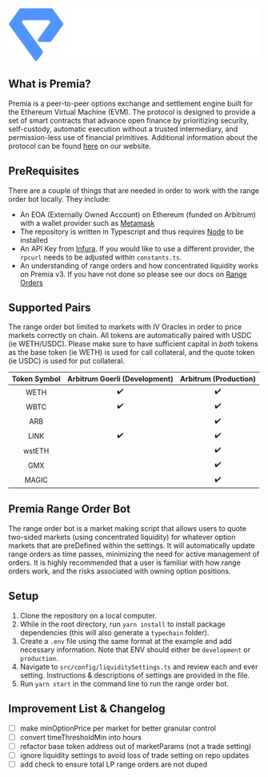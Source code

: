 <p align="center">
  <img src="img/premia.png" alt=''>
</p>

## What is Premia?
Premia is a peer-to-peer options exchange and settlement engine built for the Ethereum Virtual Machine (EVM).
The protocol is designed to provide a set of smart contracts that advance open finance by prioritizing security,
self-custody, automatic execution without a trusted intermediary, and permission-less use of financial primitives.
Additional information about the protocol can be found [here](https://docs.premia.blue/) on our website.

## PreRequisites
There are a couple of things that are needed in order to work with the range order bot locally.  They include:
- An EOA (Externally Owned Account) on Ethereum (funded on Arbitrum) with a wallet provider such as [Metamask](https://metamask.io/)
- The repository is written in Typescript and thus requires [Node](https://nodejs.org/en/download) to be installed
- An API Key from [Infura](https://www.infura.io/).  If you would like to use a different provider, the `rpcurl` 
  needs to be adjusted within `constants.ts`.
- An understanding of range orders and how concentrated liquidity works on Premia v3. If you have not done so please 
  see our docs on [Range Orders](https://docs.premia)

## Supported Pairs
The range order bot limited to markets with IV Oracles in order to price markets correctly on chain.  All tokens are
automatically paired with USDC (ie WETH/USDC). Please make sure to have sufficient capital in _both_ tokens as the
base token (ie WETH) is used for call collateral, and the quote token (ie USDC) is used for put collateral.

<div align="center">

| Token Symbol  | Arbitrum Goerli (Development) |         Arbitrum (Production)          |
|:-------------:|:-----------------------------:|:--------------------------------------:|
|     WETH      |      :heavy_check_mark:       |           :heavy_check_mark:           |
|     WBTC      |      :heavy_check_mark:       |           :heavy_check_mark:           |
|      ARB      |                               |           :heavy_check_mark:           | 
|     LINK      |      :heavy_check_mark:       |           :heavy_check_mark:           |
|    wstETH     |                               |           :heavy_check_mark:           |
|      GMX      |                               |           :heavy_check_mark:           |
|     MAGIC     |                               |           :heavy_check_mark:           |

</div>

## Premia Range Order Bot
  The range order bot is a market making script that allows users to quote two-sided markets (using concentrated 
  liquidity) for whatever option markets that are preDefined within the settings. It will automatically update range 
  orders as time passes, minimizing the need for active management of orders. It is highly recommended that a user 
  is familiar with how range orders work, and the risks associated with owning option positions.  
  

## Setup
1. Clone the repository on a local computer.
2. While in the root directory, run `yarn install` to install package dependencies (this will also generate a 
   `typechain` folder).
3. Create a `.env` file using the same format at the example and add necessary information. Note that ENV should 
   either be `development` or `production`.  
4. Navigate to `src/config/liquiditySettings.ts` and review each and ever setting.  Instructions & descriptions of 
   settings are provided in the file. 
5. Run `yarn start` in the command line to run the range order bot.


## Improvement List & Changelog
- [ ] make minOptionPrice per market for better granular control
- [ ] convert timeThresholdMin into hours
- [ ] refactor base token address out of marketParams (not a trade setting)
- [ ] ignore liquidity settings to avoid loss of trade setting on repo updates
- [ ] add check to ensure total LP range orders are not duped
